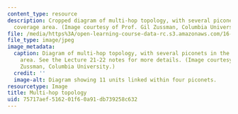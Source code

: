 ```yaml
---
content_type: resource
description: Cropped diagram of multi-hop topology, with several piconets in the same
  coverage area. (Image courtesy of Prof. Gil Zussman, Columbia University.)
file: /media/https%3A/open-learning-course-data-rc.s3.amazonaws.com/16-36-communication-systems-engineering-spring-2009/75717aef516201f60a91db739258c632_16-36s09-th.jpg
file_type: image/jpeg
image_metadata:
  caption: Diagram of multi-hop topology, with several piconets in the same coverage
    area. See the Lecture 21-22 notes for more details. (Image courtesy of Prof. Gil
    Zussman, Columbia University.)
  credit: ''
  image-alt: Diagram showing 11 units linked within four piconets.
resourcetype: Image
title: Multi-hop topology
uid: 75717aef-5162-01f6-0a91-db739258c632
---
```


